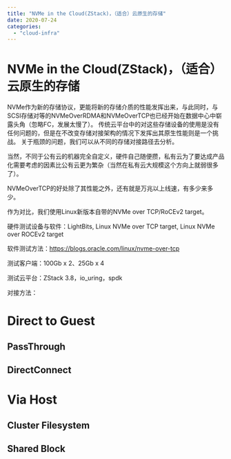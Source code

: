 ```yaml
---
title: "NVMe in the Cloud(ZStack)，（适合）云原生的存储"
date: 2020-07-24
categories: 
  - "cloud-infra"
---
```


# NVMe in the Cloud(ZStack)，（适合）云原生的存储

NVMe作为新的存储协议，更能将新的存储介质的性能发挥出来，与此同时，与SCSI存储对等的NVMeOverRDMA和NVMeOverTCP也已经开始在数据中心中崭露头角（忽略FC，发展太慢了）。 传统云平台中的对这些存储设备的使用是没有任何问题的，但是在不改变存储对接架构的情况下发挥出其原生性能则是一个挑战。 关于瓶颈的问题，我们可以从不同的存储对接路径去分析。

当然，不同于公有云的机器完全自定义，硬件自己随便攒，私有云为了要达成产品化需要考虑的因素比公有云更为繁杂（当然在私有云大规模这个方向上就弱很多了）。

NVMeOverTCP的好处除了其性能之外，还有就是万兆以上线速，有多少来多少。

作为对比，我们使用Linux新版本自带的NVMe over TCP/RoCEv2 target。

硬件测试设备与软件：LightBits, Linux NVMe over TCP target, Linux NVMe over ROCEv2 target

软件测试方法：https://blogs.oracle.com/linux/nvme-over-tcp

测试客户端：100Gb x 2、25Gb x 4

测试云平台：ZStack 3.8，io_uring，spdk

对接方法：

# Direct to Guest

## PassThrough

## DirectConnect

# Via Host

## Cluster Filesystem

## Shared Block